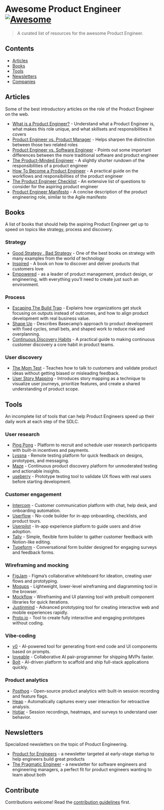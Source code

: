 # Awesome Product Engineer [![Awesome](https://awesome.re/badge.svg)](https://awesome.re)

> A curated list of resources for the awesome Product Engineer.

## Contents

- [Articles](#articles)
- [Books](#books)
- [Tools](#tools)
- [Newsletters](#newsletters)
- [Companies](#companies)

## Articles

Some of the best introductory articles on the role of the Product Engineer on the web.

- [What is a Product Engineer?](https://posthog.com/blog/what-is-a-product-engineer) - Understand what a Product Engineer is, what makes this role unique, and what skillsets and responsibilities it covers
- [Product Engineer vs. Product Manager](https://posthog.com/blog/product-engineer-vs-product-manager) - Helps sharpen the distinction between those two related roles
- [Product Engineer vs. Software Engineer](https://posthog.com/blog/product-engineer-vs-software-engineer) - Points out some important differences between the more traditional software and product engineer
- [The Product-Minded Engineer](https://blog.pragmaticengineer.com/the-product-minded-engineer/) - A slightly shorter rundown of the responsibilities of a product engineer
- [How To Become a Product Engineer](https://hybridhacker.email/p/how-to-become-a-product-engineer) - A practical guide on the workflows and responsibilities of the product engineer
- [The Product Engineer Checklist](https://dev.to/epilot/the-product-engineer-checklist-469d) - An extensive list of questions to consider for the aspiring product engineer
- [Product Engineer Manifesto](https://productengineer.org/) - A concise description of the product engineering role, similar to the Agile manifesto

## Books

A list of books that should help the aspiring Product Engineer get up to speed on topics like strategy, process and discovery.

### Strategy

- [Good Strategy , Bad Strategy]() - One of the best books on strategy with many examples from the world of technology
- [Inspired](https://www.svpg.com/books/inspired-how-to-create-tech-products-customers-love-2nd-edition/) - A book on how to discover and deliver products that customers love
- [Empowered]() - as a leader of product management, product design, or engineering, with everything you’ll need to create just such an environment.

### Process

- [Escaping The Build Trap](https://melissaperri.com/book) - Explains how organizations get stuck focusing on outputs instead of outcomes, and how to align product development with real business value.
- [Shape Up](https://basecamp.com/shapeup) - Describes Basecamp’s approach to product development with fixed cycles, small bets, and shaped work to reduce risk and overplanning.
- [Continuous Discovery Habits](https://www.amazon.com/Continuous-Discovery-Habits-Discover-Products/dp/1736633309) - A practical guide to making continuous customer discovery a core habit in product teams.

### User discovery

- [The Mom Test](https://www.momtestbook.com/) - Teaches how to talk to customers and validate product ideas without getting biased or misleading feedback.
- [User Story Mapping](https://www.amazon.com/User-Story-Mapping-Discover-Product/dp/1491904909/) - Introduces story mapping as a technique to visualize user journeys, prioritize features, and create a shared understanding of product scope.

## Tools

An incomplete list of tools that can help Product Engineers speed up their daily work at each step of the SDLC.

### User research

- [Ping Pong](https://www.hellopingpong.com/) - Platform to recruit and schedule user research participants with built-in incentives and payments.
- [Lyssna](https://www.lyssna.com/) - Remote testing platform for quick feedback on designs, prototypes, and messaging.
- [Maze](https://maze.co/) - Continuous product discovery platform for unmoderated testing and actionable insights.
- [useberry](https://www.useberry.com/) - Prototype testing tool to validate UX flows with real users before starting development.

### Customer engagement

- [Intercom](https://www.intercom.com/) - Customer communication platform with chat, help desk, and onboarding automation.
- [Userflow](https://www.userflow.com/) - No-code builder for in-app onboarding, checklists, and product tours.
- [Userpilot](https://userpilot.com/) - In-app experience platform to guide users and drive adoption.
- [Tally](https://tally.so/) - Simple, flexible form builder to gather customer feedback with Notion-like editing.
- [Typeform](https://www.typeform.com/) - Conversational form builder designed for engaging surveys and feedback forms.

### Wireframing and mocking

- [FigJam](https://www.figma.com/figjam/) - Figma’s collaborative whiteboard for ideation, creating user flows and prototyping.
- [Moqups](https://moqups.com/) - Lightweight, lower-level wireframing and diagramming tool in the browser.
- [Mockflow](https://www.mockflow.com/) - Wireframing and UI planning tool with prebuilt component libraries for quick iterations.
- [Justinmind](https://www.justinmind.com/) - Advanced prototyping tool for creating interactive web and mobile experiences rapidly.
- [Proto.io](https://www.proto.io/) - Tool to create fully interactive and engaging prototypes without coding.

### Vibe-coding

- [v0](https://v0.app/) - AI-powered tool for generating front-end code and UI components based on prompts.
- [loveable](https://lovable.dev/) - Collaborative AI pair-programmer for shipping MVPs faster.
- [Bolt](https://bolt.new/) - AI-driven platform to scaffold and ship full-stack applications quickly.

### Product analytics

- [Posthog](https://posthog.com/) - Open-source product analytics with built-in session recording and feature flags.
- [Heap](https://www.heap.io/) - Automatically captures every user interaction for retroactive analysis.
- [Hotjar](https://www.hotjar.com/) - Session recordings, heatmaps, and surveys to understand user behavior.

## Newsletters

Specialized newsletters on the topic of Product Engineering.

- [Product for Engineers](https://newsletter.posthog.com/) - a newsletter targeted at early-stage startup to help engineers build great products
- [The Pragmatic Engineer](https://newsletter.pragmaticengineer.com/) - a newsletter for software engineers and engineering managers, a perfect fit for product engineers wanting to learn about both

## Contribute

Contributions welcome! Read the [contribution guidelines](contributing.md) first.

